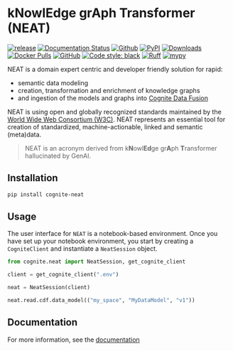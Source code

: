 # kNowlEdge grAph Transformer (NEAT)

[![release](https://img.shields.io/github/actions/workflow/status/cognitedata/neat/release.yaml?style=for-the-badge)](https://github.com/cognitedata/neat/actions/workflows/release.yaml)
[![Documentation Status](https://readthedocs.com/projects/cognite-neat/badge/?version=latest&style=for-the-badge)](https://cognite-neat.readthedocs-hosted.com/en/latest/?badge=latest)
[![Github](https://shields.io/badge/github-cognite/neat-green?logo=github&style=for-the-badge)](https://github.com/cognitedata/neat)
[![PyPI](https://img.shields.io/pypi/v/cognite-neat?style=for-the-badge)](https://pypi.org/project/cognite-neat/)
[![Downloads](https://img.shields.io/pypi/dm/cognite-neat?style=for-the-badge)](https://pypistats.org/packages/cognite-neat)
[![Docker Pulls](https://img.shields.io/docker/pulls/cognite/neat?style=for-the-badge)](https://hub.docker.com/r/cognite/neat)
[![GitHub](https://img.shields.io/github/license/cognitedata/neat?style=for-the-badge)](https://github.com/cognitedata/neat/blob/master/LICENSE)
[![Code style: black](https://img.shields.io/badge/code%20style-black-000000.svg?style=for-the-badge)](https://github.com/ambv/black)
[![Ruff](https://img.shields.io/endpoint?url=https://raw.githubusercontent.com/astral-sh/ruff/main/assets/badge/v2.json&style=for-the-badge)](https://github.com/astral-sh/ruff)
[![mypy](https://img.shields.io/badge/mypy-checked-000000.svg?style=for-the-badge&color=blue)](http://mypy-lang.org)

NEAT is a domain expert centric and developer friendly solution for rapid:

- semantic data modeling
- creation, transformation and enrichment of knowledge graphs
- and ingestion of the models and graphs into [Cognite Data Fusion](https://www.cognite.com/en/product/cognite_data_fusion_industrial_dataops_platform)

NEAT is using open and globally recognized standards maintained by the [World Wide Web Consortium (W3C)](https://www.w3.org/RDF/).
NEAT represents an essential tool for creation of standardized, machine-actionable, linked and semantic (meta)data.

> NEAT is an acronym derived from k**N**owl**Ed**ge gr**A**ph **T**ransformer hallucinated by GenAI.

## Installation

```bash
pip install cognite-neat
```

## Usage

The user interface for `NEAT` is a notebook-based environment. Once you have set up your notebook
environment, you start by creating a `CogniteClient` and instantiate a `NeatSession` object.

```python
from cognite.neat import NeatSession, get_cognite_client

client = get_cognite_client(".env")

neat = NeatSession(client)

neat.read.cdf.data_model(("my_space", "MyDataModel", "v1"))
```

## Documentation

For more information, see the [documentation](https://cognite-neat.readthedocs-hosted.com/en/latest/)

